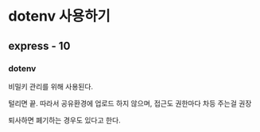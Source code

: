 # dotenv 사용하기

## express - 10

### dotenv

비밀키 관리를 위해 사용된다.

털리면 끝. 따라서 공유환경에 업로드 하지 않으며, 접근도 권한마다 차등 주는걸 권장

퇴사하면 폐기하는 경우도 있다고 한다.

